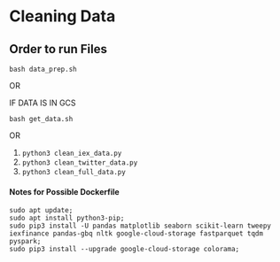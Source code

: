 # Cleaning Data

## Order to run Files

`bash data_prep.sh` 

OR

IF DATA IS IN GCS

`bash get_data.sh`

OR

1. `python3 clean_iex_data.py`
1. `python3 clean_twitter_data.py`
1. `python3 clean_full_data.py`


#### Notes for Possible Dockerfile

```
sudo apt update;
sudo apt install python3-pip;
sudo pip3 install -U pandas matplotlib seaborn scikit-learn tweepy iexfinance pandas-gbq nltk google-cloud-storage fastparquet tqdm pyspark;
sudo pip3 install --upgrade google-cloud-storage colorama;
```
